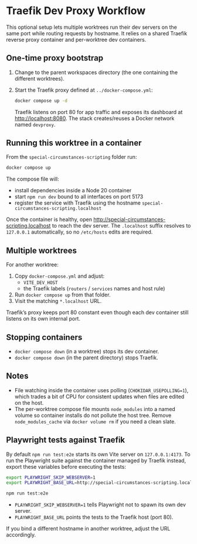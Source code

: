# Traefik Dev Proxy Workflow

This optional setup lets multiple worktrees run their dev servers on the same port while routing requests by hostname. It relies on a shared Traefik reverse proxy container and per-worktree dev containers.

## One-time proxy bootstrap

1. Change to the parent workspaces directory (the one containing the different worktrees).
2. Start the Traefik proxy defined at `../docker-compose.yml`:

   ```sh
   docker compose up -d
   ```

   Traefik listens on port 80 for app traffic and exposes its dashboard at <http://localhost:8080>. The stack creates/reuses a Docker network named `devproxy`.

## Running this worktree in a container

From the `special-circumstances-scripting` folder run:

```sh
docker compose up
```

The compose file will:

- install dependencies inside a Node 20 container
- start `npm run dev` bound to all interfaces on port 5173
- register the service with Traefik using the hostname `special-circumstances-scripting.localhost`

Once the container is healthy, open <http://special-circumstances-scripting.localhost> to reach the dev server. The `.localhost` suffix resolves to `127.0.0.1` automatically, so no `/etc/hosts` edits are required.

## Multiple worktrees

For another worktree:

1. Copy `docker-compose.yml` and adjust:
   - `VITE_DEV_HOST`
   - the Traefik labels (`routers` / `services` names and host rule)
2. Run `docker compose up` from that folder.
3. Visit the matching `*.localhost` URL.

Traefik’s proxy keeps port 80 constant even though each dev container still listens on its own internal port.

## Stopping containers

- `docker compose down` (in a worktree) stops its dev container.
- `docker compose down` (in the parent directory) stops Traefik.

## Notes

- File watching inside the container uses polling (`CHOKIDAR_USEPOLLING=1`), which trades a bit of CPU for consistent updates when files are edited on the host.
- The per-worktree compose file mounts `node_modules` into a named volume so container installs do not pollute the host tree. Remove `node_modules_cache` via `docker volume rm` if you need a clean slate.

## Playwright tests against Traefik

By default `npm run test:e2e` starts its own Vite server on `127.0.0.1:4173`. To run the Playwright suite against the container managed by Traefik instead, export these variables before executing the tests:

```sh
export PLAYWRIGHT_SKIP_WEBSERVER=1
export PLAYWRIGHT_BASE_URL=http://special-circumstances-scripting.localhost

npm run test:e2e
```

- `PLAYWRIGHT_SKIP_WEBSERVER=1` tells Playwright not to spawn its own dev server.
- `PLAYWRIGHT_BASE_URL` points the tests to the Traefik host (port 80).

If you bind a different hostname in another worktree, adjust the URL accordingly.
